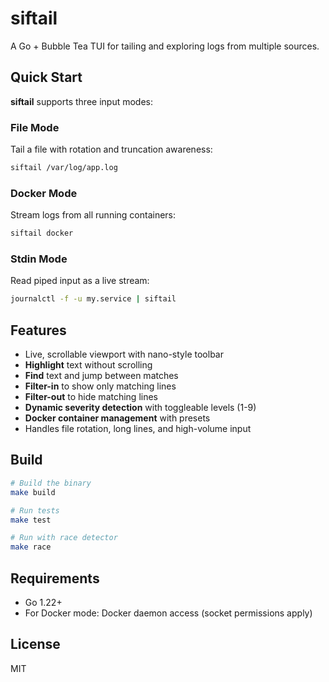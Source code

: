 # siftail

A Go + Bubble Tea TUI for tailing and exploring logs from multiple sources.

## Quick Start

**siftail** supports three input modes:

### File Mode
Tail a file with rotation and truncation awareness:
```bash
siftail /var/log/app.log
```

### Docker Mode  
Stream logs from all running containers:
```bash
siftail docker
```

### Stdin Mode
Read piped input as a live stream:
```bash
journalctl -f -u my.service | siftail
```

## Features

- Live, scrollable viewport with nano-style toolbar
- **Highlight** text without scrolling
- **Find** text and jump between matches  
- **Filter-in** to show only matching lines
- **Filter-out** to hide matching lines
- **Dynamic severity detection** with toggleable levels (1-9)
- **Docker container management** with presets
- Handles file rotation, long lines, and high-volume input

## Build

```bash
# Build the binary
make build

# Run tests
make test

# Run with race detector
make race
```

## Requirements

- Go 1.22+
- For Docker mode: Docker daemon access (socket permissions apply)

## License

MIT